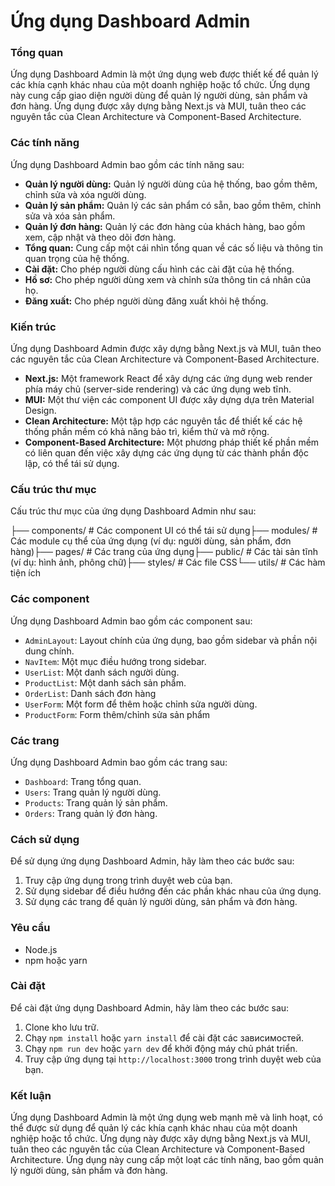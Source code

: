 # Ứng dụng Dashboard Admin

### Tổng quan

Ứng dụng Dashboard Admin là một ứng dụng web được thiết kế để quản lý các khía cạnh khác nhau của một doanh nghiệp hoặc tổ chức. Ứng dụng này cung cấp giao diện người dùng để quản lý người dùng, sản phẩm và đơn hàng. Ứng dụng được xây dựng bằng Next.js và MUI, tuân theo các nguyên tắc của Clean Architecture và Component-Based Architecture.

### Các tính năng

Ứng dụng Dashboard Admin bao gồm các tính năng sau:

* **Quản lý người dùng:** Quản lý người dùng của hệ thống, bao gồm thêm, chỉnh sửa và xóa người dùng.
* **Quản lý sản phẩm:** Quản lý các sản phẩm có sẵn, bao gồm thêm, chỉnh sửa và xóa sản phẩm.
* **Quản lý đơn hàng:** Quản lý các đơn hàng của khách hàng, bao gồm xem, cập nhật và theo dõi đơn hàng.
* **Tổng quan:** Cung cấp một cái nhìn tổng quan về các số liệu và thông tin quan trọng của hệ thống.
* **Cài đặt:** Cho phép người dùng cấu hình các cài đặt của hệ thống.
* **Hồ sơ:** Cho phép người dùng xem và chỉnh sửa thông tin cá nhân của họ.
* **Đăng xuất:** Cho phép người dùng đăng xuất khỏi hệ thống.

### Kiến trúc

Ứng dụng Dashboard Admin được xây dựng bằng Next.js và MUI, tuân theo các nguyên tắc của Clean Architecture và Component-Based Architecture.

* **Next.js:** Một framework React để xây dựng các ứng dụng web render phía máy chủ (server-side rendering) và các ứng dụng web tĩnh.
* **MUI:** Một thư viện các component UI được xây dựng dựa trên Material Design.
* **Clean Architecture:** Một tập hợp các nguyên tắc để thiết kế các hệ thống phần mềm có khả năng bảo trì, kiểm thử và mở rộng.
* **Component-Based Architecture:** Một phương pháp thiết kế phần mềm có liên quan đến việc xây dựng các ứng dụng từ các thành phần độc lập, có thể tái sử dụng.

### Cấu trúc thư mục

Cấu trúc thư mục của ứng dụng Dashboard Admin như sau:

├── components/       # Các component UI có thể tái sử dụng├── modules/          # Các module cụ thể của ứng dụng (ví dụ: người dùng, sản phẩm, đơn hàng)├── pages/            # Các trang của ứng dụng├── public/           # Các tài sản tĩnh (ví dụ: hình ảnh, phông chữ)├── styles/          # Các file CSS└── utils/            # Các hàm tiện ích
### Các component

Ứng dụng Dashboard Admin bao gồm các component sau:

* `AdminLayout`: Layout chính của ứng dụng, bao gồm sidebar và phần nội dung chính.
* `NavItem`: Một mục điều hướng trong sidebar.
* `UserList`: Một danh sách người dùng.
* `ProductList`: Một danh sách sản phẩm.
* `OrderList`: Danh sách đơn hàng
* `UserForm`: Một form để thêm hoặc chỉnh sửa người dùng.
* `ProductForm`: Form thêm/chỉnh sửa sản phẩm

### Các trang

Ứng dụng Dashboard Admin bao gồm các trang sau:

* `Dashboard`: Trang tổng quan.
* `Users`: Trang quản lý người dùng.
* `Products`: Trang quản lý sản phẩm.
* `Orders`: Trang quản lý đơn hàng.

### Cách sử dụng

Để sử dụng ứng dụng Dashboard Admin, hãy làm theo các bước sau:

1.  Truy cập ứng dụng trong trình duyệt web của bạn.
2.  Sử dụng sidebar để điều hướng đến các phần khác nhau của ứng dụng.
3.  Sử dụng các trang để quản lý người dùng, sản phẩm và đơn hàng.

### Yêu cầu

* Node.js
* npm hoặc yarn

### Cài đặt

Để cài đặt ứng dụng Dashboard Admin, hãy làm theo các bước sau:

1.  Clone kho lưu trữ.
2.  Chạy `npm install` hoặc `yarn install` để cài đặt các зависимостей.
3.  Chạy `npm run dev` hoặc `yarn dev` để khởi động máy chủ phát triển.
4.  Truy cập ứng dụng tại `http://localhost:3000` trong trình duyệt web của bạn.

### Kết luận

Ứng dụng Dashboard Admin là một ứng dụng web mạnh mẽ và linh hoạt, có thể được sử dụng để quản lý các khía cạnh khác nhau của một doanh nghiệp hoặc tổ chức. Ứng dụng này được xây dựng bằng Next.js và MUI, tuân theo các nguyên tắc của Clean Architecture và Component-Based Architecture. Ứng dụng này cung cấp một loạt các tính năng, bao gồm quản lý người dùng, sản phẩm và đơn hàng.
